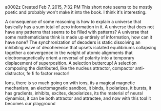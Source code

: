 a0002z
Created Feb 7, 2015, 7:32 PM
This short note seems to be mostly poetic and probably won't make it into the book. I think it's interesting.

A consequence of some reasoning is how to explain a universe that basically has a sum total of zero information in it. A universe that does not have any patterns that seems to be filled with patterns? A universe that some mathematicians think is made up entirely of information, how can it have none? The synchronization of decoders is static dissolving an inhibiting wave of decoherence that upsets isolated equilibriums collapsing together a convergence in the weight of atomic alignments that electromagnetically orient a reversal of polarity into a temporary displacement of superposition. A selection buttercup! A selection composing the distributed, like the nucleus attractor, compactor anti-distractor, fe fi fo factor reactor!

Ions, there is so much going on with ions, its a magical magnetic mechanism, an electomagnetic sandbox, it binds, it polarizes, it bursts, it has gradients, inhibits, excites, depolarizes, its the material of neural dynamics, it can be both attractor and attractee, and now with this tool it becomes our playground 
